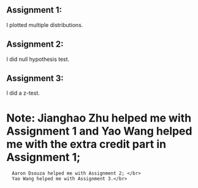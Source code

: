## Assignment 1:</br>
I plotted multiple distributions.</br>
## Assignment 2:</br>
I did null hypothesis test.</br>
## Assignment 3:</br>
I did a z-test.</br>

# Note: Jianghao Zhu helped me with Assignment 1 and Yao Wang helped me with the extra credit part in Assignment 1;</br> 
      Aaron Dsouza helped me with Assignment 2; </br>
      Yao Wang helped me with Assignment 3.</br>
